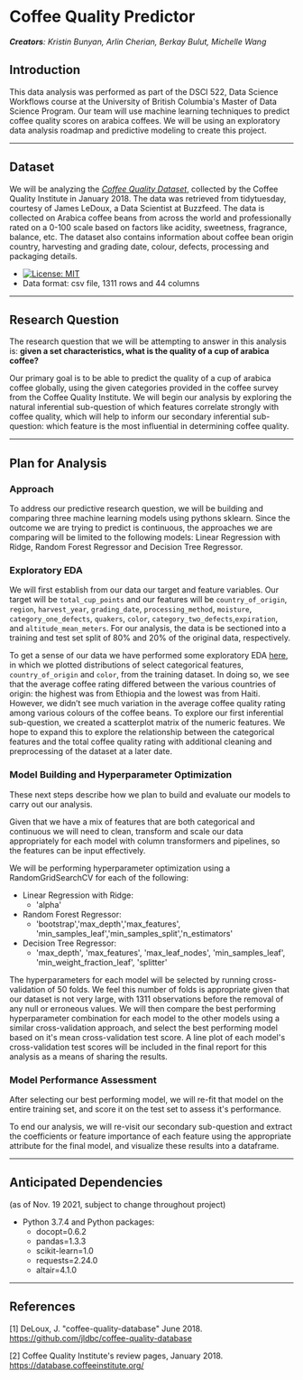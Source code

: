 # Coffee Quality Predictor

*__Creators__: Kristin Bunyan, Arlin Cherian, Berkay Bulut, Michelle Wang*


## Introduction 

This data analysis was performed as part of the DSCI 522, Data Science Workflows course at the University of British Columbia's Master of Data Science Program. Our team will use machine learning techniques to predict coffee quality scores on arabica coffees. We will be using an exploratory data analysis roadmap and predictive modeling to create this project. 

***

## Dataset

We will be analyzing the *[Coffee Quality Dataset](https://github.com/jldbc/coffee-quality-database)*, collected by the Coffee Quality Institute in January 2018. The data was retrieved from tidytuesday, courtesy of James LeDoux, a Data Scientist at Buzzfeed. The data is collected on Arabica coffee beans from across the world and professionally rated on a 0-100 scale based on factors like acidity, sweetness, fragrance, balance, etc. The dataset also contains information about coffee bean origin country, harvesting and grading date, colour, defects, processing and packaging details.  
* [![License: MIT](https://img.shields.io/badge/License-MIT-yellow.svg)](https://opensource.org/licenses/MIT)
* Data format: csv file, 1311 rows and 44 columns
***

## Research Question

The research question that we will be attempting to answer in this analysis is: **given a set characteristics, what is the quality of a cup of arabica coffee?**

Our primary goal is to be able to predict the quality of a cup of arabica coffee globally, using the given categories provided in the coffee survey from the Coffee Quality Institute. We will begin our analysis by exploring the natural inferential sub-question of which features correlate strongly with coffee quality, which will help to inform our secondary inferential sub-question: which feature is the most influential in determining coffee quality. 
***

## Plan for Analysis

### Approach
To address our predictive research question, we will be building and comparing three machine learning models using pythons sklearn. Since the outcome we are trying to predict is continuous, the approaches we are comparing will be limited to the following models: Linear Regression with Ridge, Random Forest Regressor and Decision Tree Regressor.

### Exploratory EDA
We will first establish from our data our target and feature variables. Our target will be `total_cup_points` and our features will be `country_of_origin`, `region`, `harvest_year`, `grading_date`, `processing_method`, `moisture`, `category_one_defects`, `quakers`, `color`, `category_two_defects`,`expiration`, and `altitude_mean_meters`. For our analysis, the data is be sectioned into a training and test set split of 80% and 20% of the original data, respectively.

To get a sense of our data we have performed some exploratory EDA [here](https://github.com/UBC-MDS/DSCI_522_GROUP3_COFFEERATINGS/blob/main/src/coffee_rating.ipynb), in which we plotted distributions of select categorical features, `country_of_origin` and `color`, from the training dataset. In doing so, we see that the average coffee rating differed between the various countries of origin: the highest was from Ethiopia and the lowest was from Haiti. However, we didn’t see much variation in the average coffee quality rating among various colours of the coffee beans. To explore our first inferential sub-question, we created a scatterplot matrix of the numeric features. We hope to expand this to explore the relationship between the categorical features and the total coffee quality rating with additional cleaning and preprocessing of the dataset at a later date.

### Model Building and Hyperparameter Optimization
These next steps describe how we plan to build and evaluate our models to carry out our analysis.

Given that we have a mix of features that are both categorical and continuous we will need to clean, transform and scale our data appropriately for each model with column transformers and pipelines, so the features can be input effectively.  

We will be performing hyperparameter optimization using a RandomGridSearchCV for each of the following:
- Linear Regression with Ridge:
    - 'alpha'
- Random Forest Regressor:
    - 'bootstrap','max_depth','max_features', 'min_samples_leaf','min_samples_split','n_estimators'
- Decision Tree Regressor:
    - 'max_depth', 'max_features', 'max_leaf_nodes', 'min_samples_leaf', 'min_weight_fraction_leaf', 'splitter'
    
The hyperparameters for each model will be selected by running cross-validation of 50 folds. We feel this number of folds is appropriate given that our dataset is not very large, with 1311 observations before the removal of any null or erroneous values. We will then compare the best performing hyperparameter combination for each model to the other models using a similar cross-validation approach, and select the best performing model based on it's mean cross-validation test score. A line plot of each model's cross-validation test scores will be included in the final report for this analysis as a means of sharing the results.

### Model Performance Assessment
After selecting our best performing model, we will re-fit that model on the entire training set, and score it on the test set to assess it's performance. 

To end our analysis, we will re-visit our secondary sub-question and extract the coefficients or feature importance of each feature using the appropriate attribute for the final model, and visualize these results into a dataframe.
***

## Anticipated Dependencies 
(as of Nov. 19 2021, subject to change throughout project)

  - Python 3.7.4 and Python packages:
      - docopt=0.6.2
      - pandas=1.3.3
      - scikit-learn=1.0
      - requests=2.24.0
      - altair=4.1.0
***
## References

[1] DeLoux, J. "coffee-quality-database" June 2018. <https://github.com/jldbc/coffee-quality-database>

[2] Coffee Quality Institute's review pages, January 2018. <https://database.coffeeinstitute.org/>


